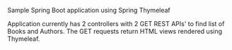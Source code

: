 Sample Spring Boot application using Spring Thymeleaf

Application currently has 2 controllers with 2 GET REST APIs' to find list of Books and Authors.
The GET requests return HTML views rendered using Thymeleaf.
